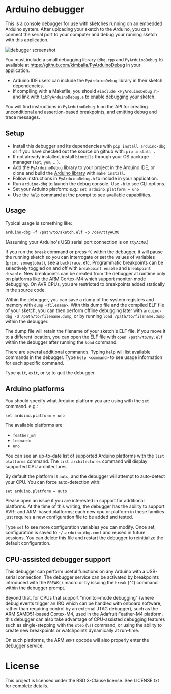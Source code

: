 Arduino debugger
================

This is a console debugger for use with sketches running on an embedded Arduino system.
After uploading your sketch to the Arduino, you can connect the serial port to your
computer and debug your running sketch with this application.

![debugger
screenshot](https://raw.githubusercontent.com/kimballa/arduino-dbg/main/doc/dbg-screenshot.png)

You must include a small debugging library (`dbg.cpp` and `PyArduinoDebug.h`) available at
https://github.com/kimballa/PyArduinoDebug in your application. 

* Arduino IDE users can include the `PyArduinoDebug` library in their sketch dependencies.
* If compiling with a Makefile, you should `#include <PyArduinoDebug.h>` and link with
  `libPyArduinoDebug.a` to enable debugging your sketch.

You will find instructions in `PyArduinoDebug.h` on the API for creating unconditional
and assertion-based breakpoints, and emitting debug and trace messages.

Setup
-----

* Install this debugger and its dependencies with `pip install arduino-dbg` or if you
  have checked out the source on github with: `pip install .`
* If not already installed, install `binutils` through your OS package manager (`apt`, `yum`, ...).
* Add the `PyArduinoDebug` library to your project in the Arduino IDE, or clone and
  build the [Arduino library](https://github.com/kimballa/PyArduinoDebug) with
  `make install`.
* Follow instructions in `PyArduinoDebug.h` to include in your application.
* Run `arduino-dbg` to launch the debug console. Use `-h` to see CLI options.
* Set your Arduino platform: e.g.: `set arduino.platform = uno`
* Use the `help` command at the prompt to see available capabilities.

Usage
-----

Typical usage is something like:

```
arduino-dbg -f /path/to/sketch.elf -p /dev/ttyACM0
```

(Assuming your Arduino's USB serial port connection is on `ttyACM0`.)

If you run the `break` command or press `^C` within the debugger, it will pause the
running sketch so you can interrogate or set the values of variables (`print someglobal`),
see a `backtrace`, etc. Programmatic breakpoints can be selectively toggled on and off
with `breakpoint enable` and `breakpoint disable`. New breakpoints can be created from
the debugger at runtime only on platforms like the ARM Cortex-M4 which support
monitor-mode debugging. On AVR CPUs, you are restricted to breakpoints added statically
in the source code.

Within the debugger, you can save a dump of the system registers and memory with `dump
<filename>`. With this dump file and the compiled ELF file of your sketch, you can then
perform offline debugging later with `arduino-dbg -d /path/to/filename.dump`, or by
running `load /path/to/filename.dump` within the debugger.

The dump file will retain the filename of your sketch's ELF file. If you move it to a
different location, you can open the ELF file with `open /path/to/my.elf` within the
debugger after running the `load` command.

There are several additional commands. Typing `help` will list available commands in the
debugger. Type `help <command>` to see usage information for each specific command.

Type `quit`, `exit`, or `\q` to quit the debugger.

Arduino platforms
-----------------

You should specify what Arduino platform you are using with the `set` command. e.g.:

```
set arduino.platform = uno
```

The available platforms are:

* `feather_m4`
* `leonardo`
* `uno`

You can see an up-to-date list of supported Arduino platforms with the `list platforms`
command. The `list architectures` command will display supported CPU architectures.

By default the platform is `auto`, and the debugger will attempt to auto-detect your CPU.
You can force auto-detection with:

```
set arduino.platform = auto
```

Please open an issue if you are interested in support for additional platforms. At the
time of this writing, the debugger has the ability to support AVR- and ARM-based
platforms; each new cpu or platform in these families just requires a new configuration file
to be added and tested.

Type `set` to see more configuration variables you can modify. Once set, configuration is
saved to `~/.arduino_dbg.conf` and reused in future sessions. You can delete this file and
restart the debugger to reinitialize the default configuration.

CPU-assisted debugger support
-----------------------------

This debugger can perform useful functions on any Arduino with a USB-serial connection.
The debugger service can be activated by breakpoints introduced with the `BREAK()` macro
or by issuing the `break` (`^C`) command within the debugger prompt.

Beyond that, for CPUs that support "monitor-mode debugging" (where debug events trigger an
IRQ which can be handled with onboard software, rather than requiring control by an
external JTAG debugger), such as the ARM SAMD51-based Cortex-M4, used in the Adafruit
Feather-M4 platform, this debugger can also take advantage of CPU-assisted debugging
features such as single-stepping with the `step` (`\s`) command, or using the ability to
create new breakpoints or watchpoints dynamically at run-time.

On such platforms, the ARM `BKPT` opcode will also properly enter the debugger service.

License
=======

This project is licensed under the BSD 3-Clause license. See LICENSE.txt for complete details.
